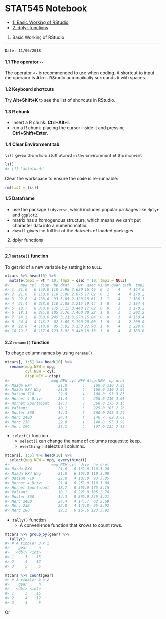 STAT545 Notebook
================

-   [1. Basic Working of RStudio](#basic-working-of-rstudio)
-   [2. dplyr functions](#dplyr-functions)

1. Basic Working of RStudio
---------------------------

`Date: 11/06/2018`

#### 1.1 The operator `<-`

The operator `<-` is recommended to use when coding. A shortcut to input the operator is **Alt+-**. RStudio automatically surrounds it with spaces.

#### 1.2 Keyboard shortcuts

Try **Alt+Shift+K** to see the list of shortcuts in RStudio.

#### 1.3 R chunk

-   insert a R chunk: **Ctrl+Alt+I**.
-   run a R chunk: placing the cursor inside it and pressing **Ctrl+Shift+Enter**.

#### 1.4 Clear Environment tab

`ls()` gives the whole stuff stored in the environment at the moment

``` r
ls()
#> [1] "autoloads"
```

Clear the workspace to ensure the code is re-runnable:

``` r
rm(list = ls())
```

#### 1.5 Dataframe

-   use the package `tidyverse`, which includes popular packages like `dplyr` and `ggplot2`.
-   matrix has a homogenous structure, which means we can't put character data into a numeric matrix.
-   `data()` gives the full list of the datasets of loaded packages

2. dplyr functions
------------------

#### 2.1 `mutate()` function

To get rid of a new variable by setting it to `NULL`.

``` r
mtcars %>% head(10) %>%
  mutate(tmp1 = wt * 10, tmp2 = qsec * 10, tmp1 = NULL)
#>     mpg cyl  disp  hp drat    wt  qsec vs am gear carb  tmp2
#> 1  21.0   6 160.0 110 3.90 2.620 16.46  0  1    4    4 164.6
#> 2  21.0   6 160.0 110 3.90 2.875 17.02  0  1    4    4 170.2
#> 3  22.8   4 108.0  93 3.85 2.320 18.61  1  1    4    1 186.1
#> 4  21.4   6 258.0 110 3.08 3.215 19.44  1  0    3    1 194.4
#> 5  18.7   8 360.0 175 3.15 3.440 17.02  0  0    3    2 170.2
#> 6  18.1   6 225.0 105 2.76 3.460 20.22  1  0    3    1 202.2
#> 7  14.3   8 360.0 245 3.21 3.570 15.84  0  0    3    4 158.4
#> 8  24.4   4 146.7  62 3.69 3.190 20.00  1  0    4    2 200.0
#> 9  22.8   4 140.8  95 3.92 3.150 22.90  1  0    4    2 229.0
#> 10 19.2   6 167.6 123 3.92 3.440 18.30  1  0    4    4 183.0
```

#### 2.2 `rename()` function

To chage column names by using `rename()`.

``` r
mtcars[, 1:5] %>% head(10) %>%
  rename(mpg.NEW = mpg,
         cyl.NEW = cyl,
         disp.NEW = disp)
#>                   mpg.NEW cyl.NEW disp.NEW  hp drat
#> Mazda RX4            21.0       6    160.0 110 3.90
#> Mazda RX4 Wag        21.0       6    160.0 110 3.90
#> Datsun 710           22.8       4    108.0  93 3.85
#> Hornet 4 Drive       21.4       6    258.0 110 3.08
#> Hornet Sportabout    18.7       8    360.0 175 3.15
#> Valiant              18.1       6    225.0 105 2.76
#> Duster 360           14.3       8    360.0 245 3.21
#> Merc 240D            24.4       4    146.7  62 3.69
#> Merc 230             22.8       4    140.8  95 3.92
#> Merc 280             19.2       6    167.6 123 3.92
```

-   `select()` function
    -   `select()` can change the name of columns request to keep.
    -   `everthing()` selects all columns.

``` r
mtcars[, 1:5] %>% head(10) %>%
  select(mpg.NEW = mpg, everything())
#>                   mpg.NEW cyl  disp  hp drat
#> Mazda RX4            21.0   6 160.0 110 3.90
#> Mazda RX4 Wag        21.0   6 160.0 110 3.90
#> Datsun 710           22.8   4 108.0  93 3.85
#> Hornet 4 Drive       21.4   6 258.0 110 3.08
#> Hornet Sportabout    18.7   8 360.0 175 3.15
#> Valiant              18.1   6 225.0 105 2.76
#> Duster 360           14.3   8 360.0 245 3.21
#> Merc 240D            24.4   4 146.7  62 3.69
#> Merc 230             22.8   4 140.8  95 3.92
#> Merc 280             19.2   6 167.6 123 3.92
```

-   `tally()` function
    -   A convenience function that knows to count rows.

``` r
mtcars %>% group_by(gear) %>%
  tally()
#> # A tibble: 3 x 2
#>    gear     n
#>   <dbl> <int>
#> 1     3    15
#> 2     4    12
#> 3     5     5

mtcars %>% count(gear)
#> # A tibble: 3 x 2
#>    gear     n
#>   <dbl> <int>
#> 1     3    15
#> 2     4    12
#> 3     5     5
```

Or
